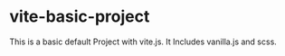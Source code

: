 # vite-basic-project
This is a basic default Project with vite.js. It Includes vanilla.js and scss.
